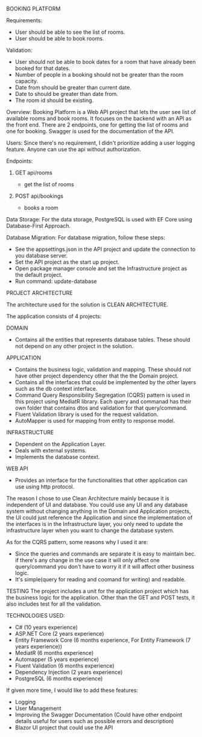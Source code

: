 BOOKING PLATFORM

Requirements:
- User should be able to see the list of rooms.
- User should be able to book rooms.

Validation:
 - User should not be able to book dates for a room that have already been booked for that dates.
 - Number of people in a booking should not be greater than the room capacity.
 - Date from should be greater than current date.
 - Date to should be greater than date from.
 - The room id should be existing.

Overview:
Booking Platform is a Web API project that lets the user see list of available rooms and book rooms. It focuses on the backend with an API as the front end.
There are 2 endpoints, one for getting the list of rooms and one for booking.
Swagger is used for the documentation of the API.

Users:
Since there's no requirement, I didn't prioritize adding a user logging feature. Anyone can use the api without authorization.

Endpoints:
1. GET api/rooms
    - get the list of rooms

2. POST api/bookings
    - books a room

Data Storage:
For the data storage, PostgreSQL is used with EF Core using Database-First Approach.

Database Migration:
For database migration, follow these steps:
- See the appsettings.json in the API project and update the connection to you database server.
- Set the API project as the start up project.
- Open package manager console and set the Infrastructure project as the default project.
- Run command: update-database

 PROJECT ARCHITECTURE

 The architecture used for the solution is CLEAN ARCHITECTURE.

 The application consists of 4 projects:

 DOMAIN
 - Contains all the entities that represents database tables. These should not depend on any other project in the solution.

 APPLICATION
 - Contains the business logic, validation and mapping. These should not have other project dependency other that the the Domain project.
 - Contains all the interfaces that could be implemented by the other layers such as the db context interface.
 - Command Query Responsibility Segregation (CQRS) pattern is used in this project using MediatR library. Each query and commanad has their own folder that contains dtos and validation for that query/command.
 - Fluent Validation library is used for the request validation.
 - AutoMapper is used for mapping from entity to response model.

 INFRASTRUCTURE
 - Dependent on the Application Layer.
 - Deals with external systems.
 - Implements the database context.

 WEB API
 - Provides an interface for the functionalities that other application can use using http protocol.

 The reason I chose to use Clean Architecture mainly because it is independent of UI and database. You could use any UI and any database system without changing anything in the Domain and Application projects, the UI could just reference the Application and since the implementation of the interfaces is in the Infrastructure layer, you only need to update the infrastructure layer when you want to change the database system.

 As for the CQRS pattern, some reasons why I used it are:

 - Since the queries and commands are separate it is easy to maintain bec. if there's any change in the use case it will only affect one query/command you don't have to worry it if it will affect other business logic.
 - It's simple(query for reading and coomand for writing) and readable.


TESTING
The project includes a unit for the application project which has the business logic for the application. Other than the GET and POST tests, it also includes test for all the validation.

TECHNOLOGIES USED:
- C# (10 years experience)
- ASP.NET Core (2 years experience)
- Entity Framework Core (6 months experience,  For Entity Framework (7 years experience))
- MediatR (6 months experience)
- Automapper (5 years experience)
- Fluent Validation (6 months experience)
- Dependency Injection (2 years experience)
- PostgreSQL (6 months experience)


If given more time, I would like to add these features:
- Logging
- User Management
- Improving the Swagger Documentation (Could have other endpoint details useful for users such as possible errors and description)
- Blazor UI project that could use the API





